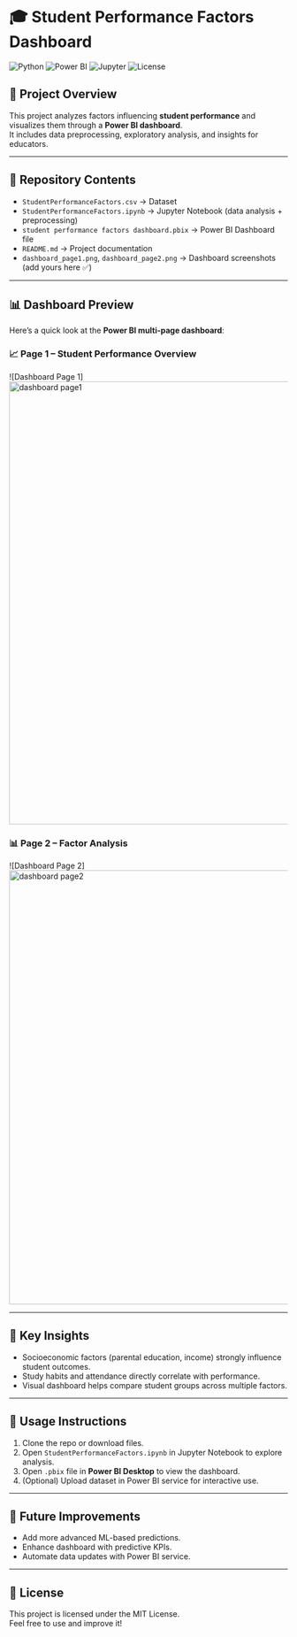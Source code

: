 # 🎓 Student Performance Factors Dashboard

![Python](https://img.shields.io/badge/Python-3.8%2B-blue)
![Power BI](https://img.shields.io/badge/PowerBI-Dashboard-yellow)
![Jupyter](https://img.shields.io/badge/Jupyter-Notebook-orange)
![License](https://img.shields.io/badge/License-MIT-green)

## 📌 Project Overview
This project analyzes factors influencing **student performance** and visualizes them through a **Power BI dashboard**.  
It includes data preprocessing, exploratory analysis, and insights for educators.

---

## 📂 Repository Contents
- `StudentPerformanceFactors.csv` → Dataset  
- `StudentPerformanceFactors.ipynb` → Jupyter Notebook (data analysis + preprocessing)  
- `student performance factors dashboard.pbix` → Power BI Dashboard file  
- `README.md` → Project documentation  
- `dashboard_page1.png`, `dashboard_page2.png` → Dashboard screenshots (add yours here ✅)

---

## 📊 Dashboard Preview  

Here’s a quick look at the **Power BI multi-page dashboard**:  

### 📈 Page 1 – Student Performance Overview  
![Dashboard Page 1] <img width="1427" height="801" alt="dashboard page1" src="https://github.com/user-attachments/assets/5881c158-cf90-49b7-b813-911fbab1fbfa" />
 

### 📊 Page 2 – Factor Analysis  
![Dashboard Page 2]  <img width="1423" height="785" alt="dashboard page2" src="https://github.com/user-attachments/assets/36bb66a2-e192-43a0-bab0-cc56fb5b1b98" />



---

## 🔑 Key Insights
- Socioeconomic factors (parental education, income) strongly influence student outcomes.  
- Study habits and attendance directly correlate with performance.  
- Visual dashboard helps compare student groups across multiple factors.

---

## 🚀 Usage Instructions
1. Clone the repo or download files.  
2. Open `StudentPerformanceFactors.ipynb` in Jupyter Notebook to explore analysis.  
3. Open `.pbix` file in **Power BI Desktop** to view the dashboard.  
4. (Optional) Upload dataset in Power BI service for interactive use.

---

## 🌟 Future Improvements
- Add more advanced ML-based predictions.  
- Enhance dashboard with predictive KPIs.  
- Automate data updates with Power BI service.

---

## 📜 License
This project is licensed under the MIT License.  
Feel free to use and improve it!
